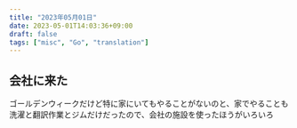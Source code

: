 ```yaml
---
title: "2023年05月01日"
date: 2023-05-01T14:03:36+09:00
draft: false
tags: ["misc", "Go", "translation"]
---
```


## 会社に来た

ゴールデンウィークだけど特に家にいてもやることがないのと、家でやることも洗濯と翻訳作業とジムだけだったので、会社の施設を使ったほうがいろいろ
